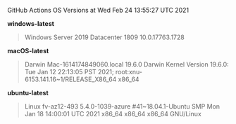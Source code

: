 GitHub Actions OS Versions at Wed Feb 24 13:55:27 UTC 2021

**windows-latest**
> Windows Server 2019 Datacenter 1809           10.0.17763.1728

**macOS-latest**
> Darwin Mac-1614174849060.local 19.6.0 Darwin Kernel Version 19.6.0: Tue Jan 12 22:13:05 PST 2021; root:xnu-6153.141.16~1/RELEASE_X86_64 x86_64

**ubuntu-latest**
> Linux fv-az12-493 5.4.0-1039-azure #41~18.04.1-Ubuntu SMP Mon Jan 18 14:00:01 UTC 2021 x86_64 x86_64 x86_64 GNU/Linux

